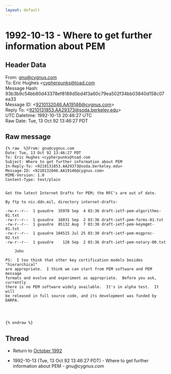 ```yaml
---
layout: default
---
```


# 1992-10-13 - Where to get further information about PEM

## Header Data

From: gnu@cygnus.com<br>
To: Eric Hughes \<cypherpunks@toad.com<br>
Message Hash: 93b3b9c54bb80d43378ef8189d5bd4f3a60c79ea502f34bb03840d158c07ea33<br>
Message ID: \<9210132046.AA19146@cygnus.com\><br>
Reply To: \<9210131853.AA29373@soda.berkeley.edu\><br>
UTC Datetime: 1992-10-13 20:46:27 UTC<br>
Raw Date: Tue, 13 Oct 92 13:46:27 PDT<br>

## Raw message

```
{% raw  %}From: gnu@cygnus.com
Date: Tue, 13 Oct 92 13:46:27 PDT
To: Eric Hughes <cypherpunks@toad.com
Subject: Where to get further information about PEM
In-Reply-To: <9210131853.AA29373@soda.berkeley.edu>
Message-ID: <9210132046.AA19146@cygnus.com>
MIME-Version: 1.0
Content-Type: text/plain


Get the latest Internet Drafts for PEM; the RFC's are out of date.

By ftp to nic.ddn.mil, directory internet-drafts:

-rw-r--r--  1 gvaudre  35978 Sep  4 03:36 draft-ietf-pem-algorithms-01.txt
-rw-r--r--  1 gvaudre  16031 Sep  2 03:36 draft-ietf-pem-forms-01.txt
-rw-r--r--  1 gvaudre  85132 Aug  7 03:30 draft-ietf-pem-keymgmt-01.txt
-rw-r--r--  1 gvaudre 104515 Jul 25 03:30 draft-ietf-pem-msgproc-02.txt
-rw-r--r--  1 gvaudre    128 Sep  2 03:36 draft-ietf-pem-notary-00.txt

	John

PS:  I too think that other key certification models besides "hierarchical"
are appropriate.  I think we can start from PEM software and PEM message
formats and evolve and experiment as appropriate.  Before you ask, currently
there is no PEM software widely available.  It's in alpha test.  It will
be released in full source code, and its development was funded by DARPA.




{% endraw %}
```

## Thread

+ Return to [October 1992](/archive/1992/10)

+ 1992-10-13 (Tue, 13 Oct 92 13:46:27 PDT) - Where to get further information about PEM - _gnu@cygnus.com_

